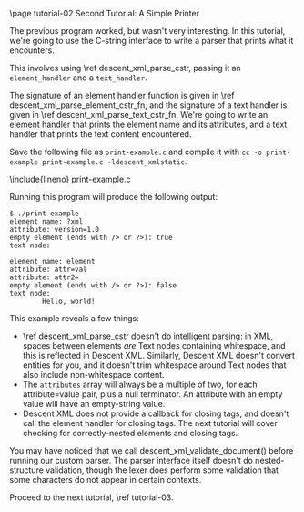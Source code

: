 \page tutorial-02 Second Tutorial: A Simple Printer

The previous program worked, but wasn't very interesting. In this tutorial, we're going to use the C-string interface to write a parser that prints what it encounters.

This involves using \ref descent_xml_parse_cstr, passing it an `element_handler` and a `text_handler`.

The signature of an element handler function is given in \ref descent_xml_parse_element_cstr_fn, and the signature of a text handler is given in \ref descent_xml_parse_text_cstr_fn. We're going to write an element handler that prints the element name and its attributes, and a text handler that prints the text content encountered.

Save the following file as `print-example.c` and compile it with `cc -o print-example print-example.c -ldescent_xmlstatic`.

\include{lineno} print-example.c

Running this program will produce the following output:

```
$ ./print-example
element_name: ?xml
attribute: version=1.0
empty element (ends with /> or ?>): true
text node:

element_name: element
attribute: attr=val
attribute: attr2=
empty element (ends with /> or ?>): false
text node:
        Hello, world!

```

This example reveals a few things:
- \ref descent_xml_parse_cstr doesn't do intelligent parsing: in XML, spaces between elements _are_ Text nodes containing whitespace, and this is reflected in Descent XML. Similarly, Descent XML doesn't convert entities for you, and it doesn't trim whitespace around Text nodes that also include non-whitespace content.
- The `attributes` array will always be a multiple of two, for each attribute=value pair, plus a null terminator. An attribute with an empty value will have an empty-string value.
- Descent XML does not provide a callback for closing tags, and doesn't call the element handler for closing tags. The next tutorial will cover checking for correctly-nested elements and closing tags.

You may have noticed that we call descent_xml_validate_document() before running our custom parser. The parser interface itself doesn't do nested-structure validation, though the lexer does perform some validation that some characters do not appear in certain contexts.

Proceed to the next tutorial, \ref tutorial-03.
